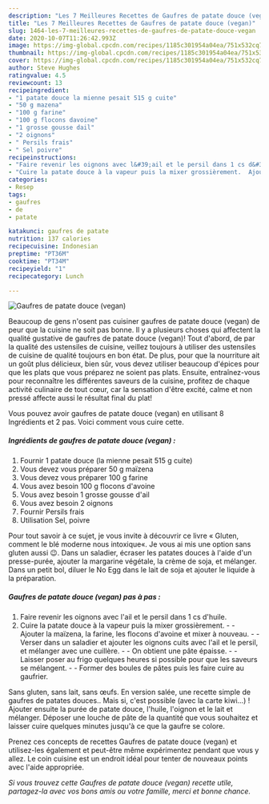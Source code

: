 ```yaml
---
description: "Les 7 Meilleures Recettes de Gaufres de patate douce (vegan)"
title: "Les 7 Meilleures Recettes de Gaufres de patate douce (vegan)"
slug: 1464-les-7-meilleures-recettes-de-gaufres-de-patate-douce-vegan
date: 2020-10-07T11:26:42.993Z
image: https://img-global.cpcdn.com/recipes/1185c301954a04ea/751x532cq70/gaufres-de-patate-douce-vegan-photo-principale-de-la-recette.jpg
thumbnail: https://img-global.cpcdn.com/recipes/1185c301954a04ea/751x532cq70/gaufres-de-patate-douce-vegan-photo-principale-de-la-recette.jpg
cover: https://img-global.cpcdn.com/recipes/1185c301954a04ea/751x532cq70/gaufres-de-patate-douce-vegan-photo-principale-de-la-recette.jpg
author: Steve Hughes
ratingvalue: 4.5
reviewcount: 13
recipeingredient:
- "1 patate douce la mienne pesait 515 g cuite"
- "50 g mazena"
- "100 g farine"
- "100 g flocons davoine"
- "1 grosse gousse dail"
- "2 oignons"
- " Persils frais"
- " Sel poivre"
recipeinstructions:
- "Faire revenir les oignons avec l&#39;ail et le persil dans 1 cs d&#39;huile."
- "Cuire la patate douce à la vapeur puis la mixer grossièrement.  Ajouter la maïzena, la farine, les flocons d&#39;avoine et mixer à nouveau.  Verser dans un saladier et ajouter les oignons cuits avec l&#39;ail et le persil, et mélanger avec une cuillère.  On obtient une pâte épaisse.  Laisser poser au frigo quelques heures si possible pour que les saveurs se mélangent.  Former des boules de pâtes puis les faire cuire au gaufrier."
categories:
- Resep
tags:
- gaufres
- de
- patate

katakunci: gaufres de patate 
nutrition: 137 calories
recipecuisine: Indonesian
preptime: "PT36M"
cooktime: "PT34M"
recipeyield: "1"
recipecategory: Lunch

---
```



![Gaufres de patate douce (vegan)](https://img-global.cpcdn.com/recipes/1185c301954a04ea/751x532cq70/gaufres-de-patate-douce-vegan-photo-principale-de-la-recette.jpg)

Beaucoup de gens n'osent pas cuisiner gaufres de patate douce (vegan) de peur que la cuisine ne soit pas bonne. Il y a plusieurs choses qui affectent la qualité gustative de gaufres de patate douce (vegan)! Tout d'abord, de par la qualité des ustensiles de cuisine, veillez toujours à utiliser des ustensiles de cuisine de qualité toujours en bon état. De plus, pour que la nourriture ait un goût plus délicieux, bien sûr, vous devez utiliser beaucoup d'épices pour que les plats que vous préparez ne soient pas plats. Ensuite, entraînez-vous pour reconnaître les différentes saveurs de la cuisine, profitez de chaque activité culinaire de tout cœur, car la sensation d'être excité, calme et non pressé affecte aussi le résultat final du plat!

<!--inarticleads1-->

Vous pouvez avoir gaufres de patate douce (vegan) en utilisant 8 Ingrédients et 2 pas. Voici comment vous cuire cette.

##### Ingrédients de gaufres de patate douce (vegan) :

1. Fournir 1 patate douce (la mienne pesait 515 g cuite)
1. Vous devez vous préparer 50 g maïzena
1. Vous devez vous préparer 100 g farine
1. Vous avez besoin 100 g flocons d&#39;avoine
1. Vous avez besoin 1 grosse gousse d&#39;ail
1. Vous avez besoin 2 oignons
1. Fournir  Persils frais
1. Utilisation  Sel, poivre


Pour tout savoir à ce sujet, je vous invite à découvrir ce livre « Gluten, comment le blé moderne nous intoxique«. Je vous ai mis une option sans gluten aussi 😉. Dans un saladier, écraser les patates douces à l&#39;aide d&#39;un presse-purée, ajouter la margarine végétale, la crème de soja, et mélanger. Dans un petit bol, diluer le No Egg dans le lait de soja et ajouter le liquide à la préparation. 

<!--inarticleads2-->

##### Gaufres de patate douce (vegan) pas à pas :

1. Faire revenir les oignons avec l&#39;ail et le persil dans 1 cs d&#39;huile.
1. Cuire la patate douce à la vapeur puis la mixer grossièrement. -  - Ajouter la maïzena, la farine, les flocons d&#39;avoine et mixer à nouveau. -  - Verser dans un saladier et ajouter les oignons cuits avec l&#39;ail et le persil, et mélanger avec une cuillère. -  - On obtient une pâte épaisse. -  - Laisser poser au frigo quelques heures si possible pour que les saveurs se mélangent. -  - Former des boules de pâtes puis les faire cuire au gaufrier.


Sans gluten, sans lait, sans œufs. En version salée, une recette simple de gaufres de patates douces.. Mais si, c&#39;est possible (avec la carte kiwi…) ! Ajouter ensuite la purée de patate douce, l&#39;huile, l&#39;oignon et le lait et mélanger. Déposer une louche de pâte de la quantité que vous souhaitez et laisser cuire quelques minutes jusqu&#39;à ce que la gaufre se colore. 

<!--inarticleads1-->

<p>
Prenez ces concepts de recettes Gaufres de patate douce (vegan) et utilisez-les également et peut-être même expérimentez pendant que vous y allez. Le coin cuisine est un endroit idéal pour tenter de nouveaux points avec l'aide appropriée.
</p>

<p>
<i>Si vous trouvez cette Gaufres de patate douce (vegan) recette utile, partagez-la avec vos bons amis ou votre famille, merci et bonne chance.</i>
</p>
